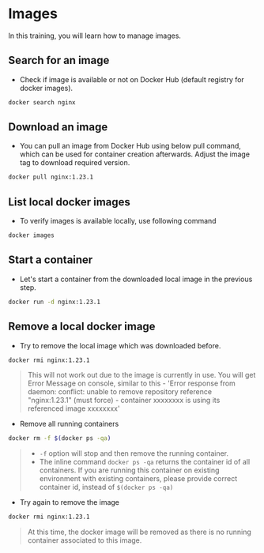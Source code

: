 # Images

In this training, you will learn how to manage images.

## Search for an image

* Check if image is available or not on Docker Hub (default registry for docker images).

```bash
docker search nginx
```

## Download an image

* You can pull an image from Docker Hub using below pull command, which can be used for container creation afterwards. Adjust the image tag to download required version.

```bash
docker pull nginx:1.23.1
```

## List local docker images

* To verify images is available locally, use following command

```bash
docker images
```

## Start a container

* Let's start a container from the downloaded local image in the previous step.

```bash
docker run -d nginx:1.23.1
```

## Remove a local docker image

* Try to remove the local image which was downloaded before.

```bash
docker rmi nginx:1.23.1
```

>This will not work out due to the image is currently in use. You will get Error Message on console, similar to this - 'Error response from daemon: conflict: unable to remove repository reference "nginx:1.23.1" (must force) - container xxxxxxxx is using its referenced image xxxxxxxx'

* Remove all running containers

```bash
docker rm -f $(docker ps -qa)
```

> * `-f` option will stop and then remove the running container.
> * The inline command `docker ps -qa` returns the container id of all containers.
If you are running this container on existing environment with existing containers, please provide correct container id, instead of `$(docker ps -qa)`

* Try again to remove the image

```bash
docker rmi nginx:1.23.1
```

>At this time, the docker image will be removed as there is no running container associated to this image.
